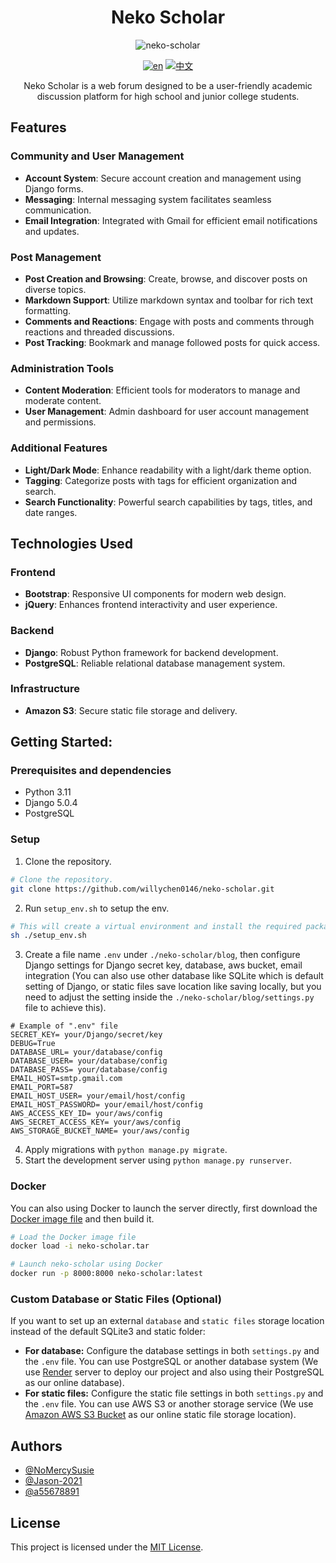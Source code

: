<h1 align="center">Neko Scholar</h1>

<div align="center">

![neko-scholar](https://github.com/user-attachments/assets/cc73292f-b2b8-49ae-8d41-05b3edd90fa2)

[![en](https://img.shields.io/badge/lang-en-red)](https://github.com/willychen0146/neko-scholar/blob/main/README.md)
[![中文](https://img.shields.io/badge/lang-中文-green.svg)](https://github.com/willychen0146/neko-scholar/blob/main/README.zh-TW.md)

Neko Scholar is a web forum designed to be a user-friendly academic discussion platform for high school and junior college students.

</div>

## Features

### Community and User Management
- **Account System**: Secure account creation and management using Django forms.
- **Messaging**: Internal messaging system facilitates seamless communication.
- **Email Integration**: Integrated with Gmail for efficient email notifications and updates.

### Post Management
- **Post Creation and Browsing**: Create, browse, and discover posts on diverse topics.
- **Markdown Support**: Utilize markdown syntax and toolbar for rich text formatting.
- **Comments and Reactions**: Engage with posts and comments through reactions and threaded discussions.
- **Post Tracking**: Bookmark and manage followed posts for quick access.

### Administration Tools
- **Content Moderation**: Efficient tools for moderators to manage and moderate content.
- **User Management**: Admin dashboard for user account management and permissions.

### Additional Features
- **Light/Dark Mode**: Enhance readability with a light/dark theme option.
- **Tagging**: Categorize posts with tags for efficient organization and search.
- **Search Functionality**: Powerful search capabilities by tags, titles, and date ranges.

## Technologies Used
### Frontend
- **Bootstrap**: Responsive UI components for modern web design.
- **jQuery**: Enhances frontend interactivity and user experience.

### Backend
- **Django**: Robust Python framework for backend development.
- **PostgreSQL**: Reliable relational database management system.

### Infrastructure
- **Amazon S3**: Secure static file storage and delivery.

## Getting Started:

### Prerequisites and dependencies
- Python 3.11
- Django 5.0.4
- PostgreSQL

### Setup
1. Clone the repository.
```sh
# Clone the repository.
git clone https://github.com/willychen0146/neko-scholar.git
```

2. Run `setup_env.sh` to setup the env.

```sh
# This will create a virtual environment and install the required packages
sh ./setup_env.sh
```

3. Create a file name `.env` under `./neko-scholar/blog`, then configure Django settings for Django secret key, database, aws bucket, email integration (You can also use other database like SQLite which is default setting of Django, or static files save location like saving locally, but you need to adjust the setting inside the `./neko-scholar/blog/settings.py` file to achieve this).
```
# Example of ".env" file
SECRET_KEY= your/Django/secret/key
DEBUG=True
DATABASE_URL= your/database/config
DATABASE_USER= your/database/config
DATABASE_PASS= your/database/config
EMAIL_HOST=smtp.gmail.com
EMAIL_PORT=587
EMAIL_HOST_USER= your/email/host/config
EMAIL_HOST_PASSWORD= your/email/host/config
AWS_ACCESS_KEY_ID= your/aws/config
AWS_SECRET_ACCESS_KEY= your/aws/config
AWS_STORAGE_BUCKET_NAME= your/aws/config
```

4. Apply migrations with `python manage.py migrate`.
5. Start the development server using `python manage.py runserver`.

### Docker
You can also using Docker to launch the server directly, first download the [Docker image file](https://drive.google.com/file/d/1Ss0jQvlAzZZhTm0VW7jJZh-On0iVqoYm/view?usp=drive_link) and then build it.

```sh
# Load the Docker image file
docker load -i neko-scholar.tar

# Launch neko-scholar using Docker
docker run -p 8000:8000 neko-scholar:latest
```

### **Custom Database or Static Files (Optional)**
If you want to set up an external `database` and `static files` storage location instead of the default SQLite3 and static folder: 

- **For database:** Configure the database settings in both `settings.py` and the `.env` file. You can use PostgreSQL or another database system (We use [Render](https://render.com/) server to deploy our project and also using their PostgreSQL as our online database).
- **For static files:** Configure the static file settings in both `settings.py` and the `.env` file. You can use AWS S3 or another storage service (We use [Amazon AWS S3 Bucket](https://aws.amazon.com/tw/s3/) as our online static file storage location).

## Authors

- [@NoMercySusie](https://github.com/willychen0146)
- [@Jason-2021](https://github.com/Jason-2021)
- [@a55678891](https://github.com/a55678891)

## License

This project is licensed under the [MIT License](LICENSE).
